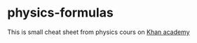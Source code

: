 # physics-formulas
This is small cheat sheet from physics cours on [Khan academy](https://www.khanacademy.org/science/physics)
